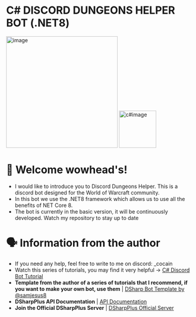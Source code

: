 # C# DISCORD DUNGEONS HELPER BOT (.NET8)

<img src="https://raw.githubusercontent.com/DSharpPlus/DSharpPlus/master/logo/dsharp%2B_smaller.png" alt="image" width="300"> <img src="https://upload.wikimedia.org/wikipedia/commons/thumb/b/bd/Logo_C_sharp.svg/1820px-Logo_C_sharp.svg.png" alt="c#image" width="100">

# :wave: Welcome wowhead's!
- I would like to introduce you to Discord Dungeons Helper. This is a discord bot designed for the World of Warcraft community.
- In this bot we use the .NET8 framework which allows us to use all the benefits of NET Core 8.
- The bot is currently in the basic version, it will be continuously developed. Watch my repository to stay up to date

# :speaking_head: Information from the author
- If you need any help, feel free to write to me on discord: _cocain
- Watch this series of tutorials, you may find it very helpful  -> [C# Discord Bot Tutorial](https://www.youtube.com/playlist?list=PLcpUxmcrEm_A819eppTt09S6EGVH99TSV)
- **Template from the author of a series of tutorials that I recommend, if you want to make your own bot, use them** | [DSharp Bot Template by @samjesus8](https://github.com/samjesus8/CSharp-Discord-Bot-Template-NET8)
- **DSharpPlus API Documentation** | [API Documentation](https://dsharpplus.github.io/DSharpPlus/api/index.html)
- **Join the Official DSharpPlus Server** | [DSharpPlus Official Server](https://discord.com/invite/dsharpplus)
